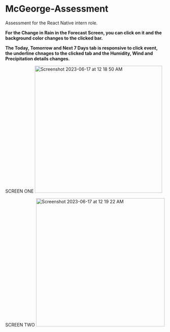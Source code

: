 # McGeorge-Assessment
Assessment for the React Native intern role.

**For the Change in Rain in the Forecast Screen, you can click on it and the background color changes to the clicked bar.**

**The Today, Tomorrow and Next 7 Days tab is responsive to click event, the underline chnages to the clicked tab and the Humidity, Wind and Precipitation details changes.**



SCREEN ONE
<img width="401" alt="Screenshot 2023-06-17 at 12 18 50 AM" src="https://github.com/RufixDuke/McGeorge-Assessment/assets/62174358/0310ea03-2f84-4da5-b16e-9fc645cdb3ad">



SCREEN TWO
<img width="405" alt="Screenshot 2023-06-17 at 12 19 22 AM" src="https://github.com/RufixDuke/McGeorge-Assessment/assets/62174358/665c67b5-2b3a-4a44-b033-b9218865e459">
